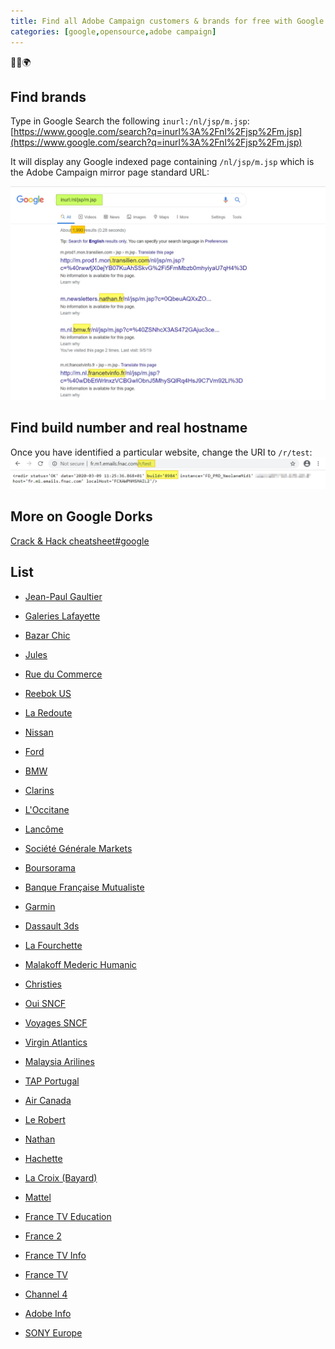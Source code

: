 ```yaml
---
title: Find all Adobe Campaign customers & brands for free with Google
categories: [google,opensource,adobe campaign]
---
```


<p class="text-center">🐍👑🌍</p>
<!--more-->

## Find brands
Type in Google Search the following `inurl:/nl/jsp/m.jsp`:
[https://www.google.com/search?q=inurl%3A%2Fnl%2Fjsp%2Fm.jsp](https://www.google.com/search?q=inurl%3A%2Fnl%2Fjsp%2Fm.jsp)

It will display any Google indexed page containing `/nl/jsp/m.jsp` which is the Adobe Campaign mirror page standard URL:

![todo](/assets/images/2020/adobe-campaign-google-dorks-search.jpg)

## Find build number and real hostname
Once you have identified a particular website, change the URI to `/r/test`:
![todo](/assets/images/2020/adobe-campaign-google-dorks-r-test-build-number.jpg)

## More on Google Dorks
[Crack & Hack cheatsheet#google](https://blog.floriancourgey.com/2018/12/crack-and-hack-cheatsheet#google)

## List
- [Jean-Paul Gaultier](http://t.crm.jeanpaulgaultier.com/r/test)
- [Galeries Lafayette](http://m.news.galerieslafayette.com/r/test)
- [Bazar Chic](http://m.communication.bazarchic.com/r/test)
- [Jules](http://m.emailing.jules.com/r/test)
- [Rue du Commerce](http://neotr.rueducommerce.fr/r/test)
- [Reebok US](http://m1.reebokus-news.reebok.com/r/test)
- [La Redoute](http://m.news.laredoute.ch/r/test)

- [Nissan](http://m.cj.nissan.co.jp/r/test)
- [Ford](http://m1.euemail.ford.com/r/test)
- [BMW](http://m.updates.bmw.co.uk/r/test)

- [Clarins](http://m.enews.clarins.com/r/test)
- [L'Occitane](http://mid-m.contact.loccitane.com/r/test)
- [Lancôme](http://m.fr.newsletters.lancome.com/r/test)

- [Société Générale Markets](http://www.sgmarkets.com/r/test)
- [Boursorama](http://neomc-m5.boursorama.com/r/test)
- [Banque Française Mutualiste](http://m.offres.bfm.fr/r/test)


- [Garmin](http://m.email.garmin.com/r/test)
- [Dassault 3ds](http://emailing.3ds.com/r/test)

- [La Fourchette](http://m.email.lafourchette.com/r/test)
- [Malakoff Mederic Humanic](http://m.communication.malakoffmederic-humanis.com/r/test)
- [Christies](http://m.emails.christies.com/r/test)

- [Oui SNCF](https://m.newsletter.oui.sncf/r/test)
- [Voyages SNCF](http://m.newsletter.voyages-sncf.com/r/test)
- [Virgin Atlantics](https://m.emails.virginatlantic.com/r/test)
- [Malaysia Arilines](http://t.email.malaysiaairlines.com/r/test)
- [TAP Portugal](http://t.mkt.flytap.com/r/test)
- [Air Canada](http://m.mail.aircanada.com/r/test)


- [Le Robert](http://m6.newsletters.lerobert.com/r/test)
- [Nathan](http://m.newsletters.nathan.fr/r/test)
- [Hachette](http://t.e.hachette-education.fr/r/test)

- [La Croix (Bayard)](http://t.email.la-croix.com/r/test)
- [Mattel](http://m.e.mattel.com/r/test)
- [France TV Education](http://m.nl.francetveducation.fr/r/test)
- [France 2](http://m.nl.france2.fr/r/test)
- [France TV Info](http://m.nl.francetvinfo.fr/r/test)
- [France TV](http://t.nl.francetv.fr/r/test)
- [Channel 4](http://t.hello.channel4.com/r/test)


- [Adobe Info](http://m.adobe-info.com/r/test)

- [SONY Europe](http://m.mail.sony-europe.com/r/test)
